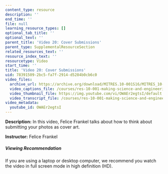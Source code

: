 ```yaml
---
content_type: resource
description: ''
end_time: ''
file: null
learning_resource_types: []
optional_tab_title: ''
optional_text: ''
parent_title: 'Video 20: Cover Submissions'
parent_type: SupplementalResourceSection
related_resources_text: ''
resource_index_text: ''
resourcetype: Video
start_time: ''
title: 'Video 20: Cover Submissions'
uid: 78391509-2bc5-fa7f-2914-d5284b0cb6c0
video_files:
  archive_url: https://archive.org/download/MITRES.10-001S16/MITRES_10-001S16_Track25_300k.mp4
  video_captions_file: /courses/res-10-001-making-science-and-engineering-pictures-a-practical-guide-to-presenting-your-work-spring-2016/08019bda2d0b57c490b69f8ff8bab3e5_OWAEr2egtsI.vtt
  video_thumbnail_file: https://img.youtube.com/vi/OWAEr2egtsI/default.jpg
  video_transcript_file: /courses/res-10-001-making-science-and-engineering-pictures-a-practical-guide-to-presenting-your-work-spring-2016/90a57e95408c6c504ccbdd212b0175f0_OWAEr2egtsI.pdf
video_metadata:
  youtube_id: OWAEr2egtsI
---
```


**Description:** In this video, Felice Frankel talks about how to think about submitting your photos as cover art.

**Instructor:** Felice Frankel

##### Viewing Recommendation

If you are using a laptop or desktop computer, we recommend you watch the video in full screen mode in high definition (HD).



